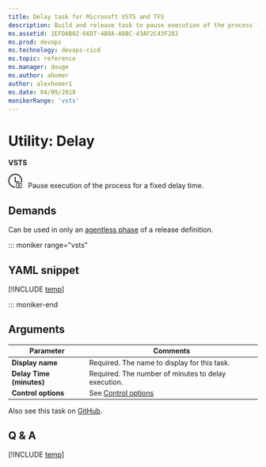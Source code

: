 ```yaml
---
title: Delay task for Microsoft VSTS and TFS
description: Build and release task to pause execution of the process for a fixed delay time with a build or release definition in VSTS and TFS
ms.assetid: 1EFDAB02-66D7-4B8A-A8BC-43AF2C43F282
ms.prod: devops
ms.technology: devops-cicd
ms.topic: reference
ms.manager: douge
ms.author: ahomer
author: alexhomer1
ms.date: 04/09/2018
monikerRange: 'vsts'
---
```


# Utility: Delay

**VSTS**

![icon](_img/delay.png) &nbsp; Pause execution of the process for a fixed delay time.

## Demands

Can be used in only an [agentless phase](../../process/server-phases.md) of a release definition.

::: moniker range="vsts"

## YAML snippet

[!INCLUDE [temp](../_shared/yaml/DelayV1.md)]

::: moniker-end

## Arguments

| Parameter | Comments |
| --- | --- |
| **Display name** | Required. The name to display for this task. |
| **Delay Time (minutes)** | Required. The number of minutes to delay execution. |
| **Control options** | See [Control options](../../process/tasks.md#controloptions) |

Also see this task on [GitHub](https://github.com/Microsoft/vsts-tasks/tree/master/Tasks/Delay). 

## Q & A

<!-- BEGINSECTION class="md-qanda" -->

[!INCLUDE [temp](../../_shared/qa-agents.md)]

<!-- ENDSECTION -->
